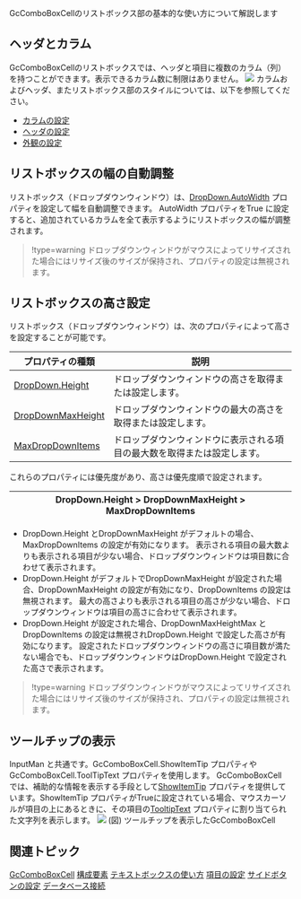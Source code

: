 GcComboBoxCellのリストボックス部の基本的な使い方について解説します

## ヘッダとカラム

GcComboBoxCellのリストボックスでは、ヘッダと項目に複数のカラム（列）を持つことができます。表示できるカラム数に制限はありません。
![](/DOCUMENT_SITE_LINK_PREFIX_HERE/document-site-files/images/f148c511-6e98-4b55-9904-150a375d5825/images/imimages/08gccombobox/gccombobox_column.png)
カラムおよびヘッダ、またリストボックス部のスタイルについては、以下を参照してください。

* [カラムの設定](gcdocsite__documentlink?toc-item-id=b92f5c40-b0f9-4ffa-a5eb-9b27b1330baa)
* [ヘッダの設定](gcdocsite__documentlink?toc-item-id=f10714ed-1615-447f-9494-64690b2c1f29)
* [外観の設定](gcdocsite__documentlink?toc-item-id=a5e9a8cd-9def-4688-92ee-6f606f263602)

## リストボックスの幅の自動調整

リストボックス（ドロップダウンウィンドウ）は、[DropDown.AutoWidth](gcdocsite__documentlink?toc-item-id=c042b440-e12e-4ff1-80b4-123953cb818a) プロパティを設定して幅を自動調整できます。
AutoWidth プロパティをTrue に設定すると、追加されているカラムを全て表示するようにリストボックスの幅が調整されます。

> !type=warning
> ドロップダウンウィンドウがマウスによってリサイズされた場合にはリサイズ後のサイズが保持され、プロパティの設定は無視されます。

## リストボックスの高さ設定

リストボックス（ドロップダウンウィンドウ）は、次のプロパティによって高さを設定することが可能です。

| プロパティの種類 | 説明 |
| -------- | --- |
| [DropDown.Height](gcdocsite__documentlink?toc-item-id=c042b440-e12e-4ff1-80b4-123953cb818a) | ドロップダウンウィンドウの高さを取得または設定します。 |
| [DropDownMaxHeight](gcdocsite__documentlink?toc-item-id=5f1edd1c-9371-4e46-a266-1f7c51f99b48) | ドロップダウンウィンドウの最大の高さを取得または設定します。 |
| [MaxDropDownItems](gcdocsite__documentlink?toc-item-id=46887c4d-2390-4284-8a1e-56cad099a869) | ドロップダウンウィンドウに表示される項目の最大数を取得または設定します。 |

これらのプロパティには優先度があり、高さは優先度順で設定されます。

| DropDown.Height > DropDownMaxHeight > MaxDropDownItems |
| ------------------------------------------------------ |


* DropDown.Height とDropDownMaxHeight がデフォルトの場合、MaxDropDownItems の設定が有効になります。
    表示される項目の最大数よりも表示される項目が少ない場合、ドロップダウンウィンドウは項目数に合わせて表示されます。
* DropDown.Height がデフォルトでDropDownMaxHeight が設定された場合、DropDownMaxHeight の設定が有効になり、DropDownItems の設定は無視されます。
    最大の高さよりも表示される項目の高さが少ない場合、ドロップダウンウィンドウは項目の高さに合わせて表示されます。
* DropDown.Height が設定された場合、DropDownMaxHeightMax とDropDownItems の設定は無視されDropDown.Height で設定した高さが有効になります。
    設定されたドロップダウンウィンドウの高さに項目数が満たない場合でも、ドロップダウンウィンドウはDropDown.Height で設定された高さで表示されます。

> !type=warning
> ドロップダウンウィンドウがマウスによってリサイズされた場合にはリサイズ後のサイズが保持され、プロパティの設定は無視されます。

## ツールチップの表示

InputMan と共通です。GcComboBoxCell.ShowItemTip プロパティや GcComboBoxCell.ToolTipText プロパティを使用します。
GcComboBoxCell では、補助的な情報を表示する手段として[ShowItemTip](gcdocsite__documentlink?toc-item-id=642294ca-2bc9-4be1-99f7-993b5536303b) プロパティを提供しています。ShowItemTip プロパティがTrueに設定されている場合、マウスカーソルが項目の上にあるときに、その項目の[TooltipText](gcdocsite__documentlink?toc-item-id=494306d9-2aec-43da-bbbd-50cafd547708) プロパティに割り当てられた文字列を表示します。
![](/DOCUMENT_SITE_LINK_PREFIX_HERE/document-site-files/images/f148c511-6e98-4b55-9904-150a375d5825/images/imimages/08gccombobox/gccombobox_showitemtip.png)
(図) ツールチップを表示したGcComboBoxCell

## 関連トピック

[GcComboBoxCell](gcdocsite__documentlink?toc-item-id=03be278e-45d6-4e66-b049-a8e10aa1ad13)
[構成要素](gcdocsite__documentlink?toc-item-id=ca44357e-d01f-49eb-a7ae-abb5e2c74892)
[テキストボックスの使い方](gcdocsite__documentlink?toc-item-id=ce33d82d-dd69-4da2-8f98-89b53268198f)
[項目の設定](gcdocsite__documentlink?toc-item-id=ceb460ee-57b3-4ea6-b8c9-f89bcaad9122)
[サイドボタンの設定](gcdocsite__documentlink?toc-item-id=633e3e14-ab58-40e4-8322-a86c6ad2898c)
[データベース接続](gcdocsite__documentlink?toc-item-id=84cb150d-9540-4453-bc91-074ae6d1f193)